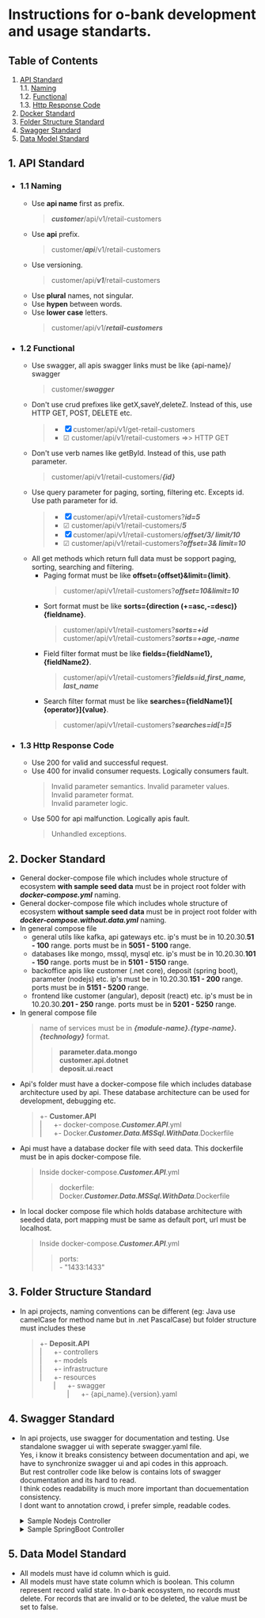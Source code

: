 # Instructions for **o-bank** development and usage standarts.

## Table of Contents
1. [API Standard](#api)  
   1.1. [Naming](#api-naming)  
   1.2. [Functional](#api-functional)   
   1.3. [Http Response Code](#api-status)     
2. [Docker Standard](#docker)   
3. [Folder Structure Standard](#folder)   
4. [Swagger Standard](#swagger)  
5. [Data Model Standard](#data-model)  


<a name="api"></a>

## 1. API Standard  

<a name="api-naming"></a>

   - ### 1.1 Naming
        * Use **api name** first as prefix.
            > **_customer_**/api/v1/retail-customers
        * Use **api** prefix.
            > customer/**_api_**/v1/retail-customers
        * Use versioning. 
            > customer/api/**_v1_**/retail-customers
        * Use **plural** names, not singular.
        * Use **hypen** between words.
        * Use **lower case** letters.
            > customer/api/v1/**_retail-customers_**

<a name="api-functional"></a>

   - ### 1.2 Functional
        * Use swagger, all apis swagger links must be like {api-name}/      swagger
            > customer/**_swagger_**
        * Don't use crud prefixes like getX,saveY,deleteZ. Instead of this,      use HTTP GET, POST, DELETE etc.
            > - &#x2612; customer/api/v1/get-retail-customers
            > - &#x2611; customer/api/v1/retail-customers =>>  HTTP GET
        * Don't use verb names like getById. Instead of this, use path      parameter.
            > customer/api/v1/retail-customers/**_{id}_**
        * Use query parameter for paging, sorting, filtering etc. Excepts       id. Use path parameter for id.  
            > - &#x2612; customer/api/v1/retail-customers?**_id=5_**
            > - &#x2611; customer/api/v1/retail-customers/**_5_**
            > - &#x2612; customer/api/v1/retail-customers/**_offset/3/      limit/10_**
            > - &#x2611; customer/api/v1/retail-customers?**_offset=3&      limit=10_**  
        * All get methods which return full data must be sopport paging,        sorting, searching and filtering.
            * Paging format must be like **offset={offset}&limit={limit}**.
                > customer/api/v1/retail-customers?**_offset=10&limit=10_**
            * Sort format must be like **sorts={direction (+=asc,-=desc)}       {fieldname}**.
                > customer/api/v1/retail-customers?**_sorts=+id_**  
                > customer/api/v1/retail-customers?**_sorts=+age,-name_**                
            * Field filter format must be like **fields={fieldName1},       {fieldName2}**.
                > customer/api/v1/retail-customers?**_fields=id,first_name,     last_name_**
            * Search filter format must be like **searches={fieldName1}[    {operator}]{value}**.
                > customer/api/v1/retail-customers?**_searches=id[=]5_**


<a name="api-status"></a>

   - ### 1.3 Http Response Code
        * Use 200 for valid and successful request.
        * Use 400 for invalid consumer requests. Logically consumers fault.
            > Invalid parameter semantics.
            > Invalid parameter values.  
            > Invalid parameter format.                       
            > Invalid parameter logic.            
        * Use 500 for api malfunction. Logically apis fault. 
            > Unhandled exceptions.

<a name="docker"></a>

## 2. Docker Standard 
   * General docker-compose file which includes whole structure of ecosystem **with sample seed data** must be in project root folder with **_docker-compose.yml_** naming.
   * General docker-compose file which includes whole structure of ecosystem **without sample seed data** must be in project root folder with **_docker-compose.without.data.yml_** naming.
   * In general compose file
       * general utils like kafka, api gateways etc. ip's must be in 10.20.30.**51 - 100** range. ports must be in **5051 - 5100** range.  
       * databases like mongo, mssql, mysql etc. ip's must be in 10.20.30.**101 - 150** range. ports must be in **5101 - 5150** range.  
       * backoffice apis like customer (.net core), deposit (spring boot), parameter (nodejs) etc. ip's must be in 10.20.30.**151 - 200** range. ports must be in **5151 - 5200** range.  
       * frontend like customer (angular), deposit (react) etc. ip's must be in 10.20.30.**201 - 250** range. ports must be in **5201 - 5250** range.  
   * In general compose file
       > name of services must be in **_{module-name}.{type-name}.{technology}_** format.
       > > **parameter.data.mongo**  
       > > **customer.api.dotnet**  
       > > **deposit.ui.react**  
   * Api's folder must have a docker-compose file which includes database architecture used by api.
   These database architecture can be used for development, debugging etc.
       > +- **Customer.API**  
       > |&nbsp;&nbsp;&nbsp;&nbsp;&nbsp;&nbsp;+- docker-compose.**_Customer.API_**.yml  
       > |&nbsp;&nbsp;&nbsp;&nbsp;&nbsp;&nbsp;+- Docker.**_Customer.Data.MSSql.WithData_**.Dockerfile
   * Api must have a database docker file with seed data. This dockerfile must be in apis docker-compose file.
       > Inside docker-compose.**_Customer.API_**.yml  
       > > dockerfile: Docker.**_Customer.Data.MSSql.WithData_**.Dockerfile  
   * In local docker compose file which holds database architecture with seeded data, port mapping must be same as default port, url must be localhost. 
       > Inside docker-compose.**_Customer.API_**.yml   
       > > ports:  
       > > \- "1433:1433"

<a name="folder"></a>

## 3. Folder Structure Standard 
   * In api projects, naming conventions can be different (eg: Java use camelCase for method name but in .net PascalCase) but folder structure must includes these
       > +- **Deposit.API**  
       > |&nbsp;&nbsp;&nbsp;&nbsp;&nbsp;&nbsp;+- controllers  
       > |&nbsp;&nbsp;&nbsp;&nbsp;&nbsp;&nbsp;+- models  
       > |&nbsp;&nbsp;&nbsp;&nbsp;&nbsp;&nbsp;+- infrastructure  
       > |&nbsp;&nbsp;&nbsp;&nbsp;&nbsp;&nbsp;+- resources  
       > &nbsp;&nbsp;&nbsp;&nbsp;&nbsp;&nbsp;&nbsp;|&nbsp;&nbsp;&nbsp;&nbsp;&nbsp;&nbsp;+- swagger  
       > &nbsp;&nbsp;&nbsp;&nbsp;&nbsp;&nbsp;&nbsp;&nbsp;&nbsp;&nbsp;&nbsp;&nbsp;&nbsp;&nbsp;|&nbsp;&nbsp;&nbsp;&nbsp;&nbsp;&nbsp;+- {api_name}.{version}.yaml 

<a name="swagger"></a>

## 4. Swagger Standard 
   * In api projects, use swagger for documentation and testing. Use standalone swagger ui with seperate swagger.yaml file.
   <br>Yes, i know it breaks consistency between documentation and api, we have to synchronize swagger ui and api codes in this approach.
   <br>But rest controller code like below is contains lots of swagger documentation and its hard to read.
   <br>I think codes readability is much more important than docuementation consistency.
   <br>I dont want to annotation crowd, i prefer simple, readable codes.
      <details>
       <summary>Sample Nodejs Controller</summary>  

           **
           * @swagger
           * tags:
           *   - name: country
           *     description: country parameter service
           *
           
           **
           * @swagger
           * definition:
           *   country:
           *     properties:
           *       flag:
           *         type: string
           *       name:
           *         type: string
           *       alpha2Code:
           *         type: integer
           *       alpha3Code:
           *         type: string
           *       capital:
           *         type: string
           *       region:
           *         type: string
           *       subregion:
           *         type: integer
           *       demonym:
           *         type: string
           *       nativeName:
           *         type: string
           *       numericCode:
           *         type: string
           */
           
           **
           * @swagger
           * /country:
           *  get:
           *    summary: gets countries
           *    description: Gets country list. Optionaly can use with paging
           *    tags:
           *      - country
           *    parameters:
           *      - in: query
           *        name: pageIndex
           *        type: integer
           *        required: false
           *      - in: query
           *        name: pageSize
           *        type: integer
           *        required: false
           *    produces:
           *      - application/json
           *    responses:
           *      200:
           *        description: An array of countries
           *        schema:
           *          $ref: '#/definitions/country'
           */

           //Controller code is only this!!!
           router.get('/', (req, res, next) => {
             const country = new Country({
               ...req.body
             });
           
             country.save().then(createdCountry => {
               res.status(201).json({
                 message: 'Post added successfully',
                 post: createdCountry
               });
             });
           
             cacheManager.clearCache(cacheName);
           };
      </details>
      <details>
       <summary>Sample SpringBoot Controller</summary>  

            import io.swagger.annotations.Api;
            import io.swagger.annotations.ApiOperation;
            import io.swagger.annotations.ApiParam;
            import io.swagger.annotations.ApiResponse;
            import io.swagger.annotations.ApiResponses;

            @RestController
            @RequestMapping("deposit/api/v1/withdraw-deposit-accounts")
            @Api(value = "Withdraw Deposit Account Controller", description     =       "Withdraw Deposit Account Operations.")
            public class WithdrawDepositAccountController {
            
                @Autowired
                WithdrawDepositAccountService service;

                @RequestMapping(value = "", method = RequestMethod.GET,     produces =      "application/json")
                @ApiOperation(value = "View a list of available withdraw    deposit        accounts.
                For paging send 'offset' and 'limit' othervise returns full     data.       For sorting
                send 'sort' ")
                @ApiResponses(value = {
                @ApiResponse(code = 200, message = "Successfully retrieved  list",
                responseContainer = "List", response =  WithdrawDepositAccount.class),
                @ApiResponse(code = 404, message = "The resource you were   trying to         reach is
                not found") })
                public String get(@RequestParam("offset") Integer offset,          @RequestParam("limit") Integer limit,
                        @RequestParam("sorts") String sorts, @RequestParam  ("fields")        String fields,
                        @RequestParam("searches") String searches) throws          JsonProcessingException {
                        
                    return service.get(offset, limit, sorts, fields,    searches);
                }

                @ApiOperation(value = "Add new withdraw deposit account")
                @RequestMapping(value = "", method = RequestMethod.POST,    produces =         "application/json")
                public void add(@RequestBody WithdrawDepositAccount account)    {
                    //Controller code is only this!!!
                    service.add(account);
                }
            } 
      </details>

<a name="data-model"></a>

## 5. Data Model Standard
   * All models must have id column which is guid.
   * All models must have state column which is boolean. This column represent record valid state. In o-bank ecosystem, no records must delete. For records that are invalid or to be deleted, the value must be set to false.
